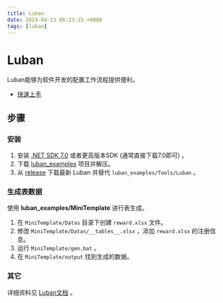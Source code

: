 ```yaml
---
title: Luban
date: 2024-04-13 06:23:15 +0800
tags: [luban]
---
```


# Luban

Luban能够为软件开发的配置工作流程提供便利。

* [快速上手](https://luban.doc.code-philosophy.com/docs/beginner/quickstart)

## 步骤

### 安装

1. 安装 [.NET SDK 7.0](https://dotnet.microsoft.com/download/dotnet/7.0) 或者更高版本SDK (通常直接下载7.0即可) 。
2. 下载 [luban_examples](https://github.com/focus-creative-games/luban_examples) 项目并解压。
3. 从 [release](https://github.com/focus-creative-games/luban/releases) 下载最新 Luban 并替代 `luban_examples/Tools/Luban` 。

### 生成表数据

使用 **luban_examples/MiniTemplate** 进行表生成。

1. 在 `MiniTemplate/Datas` 目录下创建 `reward.xlsx` 文件。
2. 修改 `MiniTemplate/Datas/__tables__.xlsx` ，添加 `reward.xlsx` 的注册信息。
3. 运行 `MiniTemplate/gen.bat` 。
4. 在 `MiniTemplate/output` 找到生成的数据。

### 其它

详细资料见 [Luban文档](https://luban.doc.code-philosophy.com/docs/intro) 。
